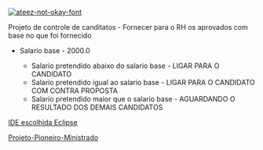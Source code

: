 <a href="https://fontmeme.com/ateez-not-okay-font/"><img src="https://fontmeme.com/permalink/250402/fce08f5c8a98733933f1b55264312979.png" alt="ateez-not-okay-font" border="0"></a>

Projeto de controle de canditatos - Fornecer para o RH os aprovados com base no que foi fornecido 

- Salario base - 2000.0

  - Salario pretendido abaixo do salario base - LIGAR PARA O CANDIDATO
  - Salario pretendido igual ao salario base - LIGAR PARA O CANDIDATO COM CONTRA PROPOSTA
  - Salario pretendido maior que o salario base - AGUARDANDO O RESULTADO DOS DEMAIS CANDIDATOS

[IDE escolhida Eclipse](https://www.eclipse.org/downloads/)

[Projeto-Pioneiro-Ministrado](https://github.com/glysns)
